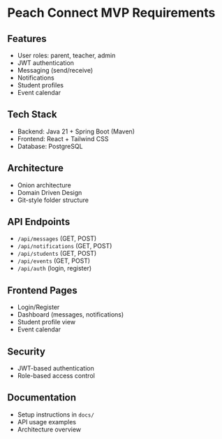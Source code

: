 # Peach Connect MVP Requirements

## Features
- User roles: parent, teacher, admin
- JWT authentication
- Messaging (send/receive)
- Notifications
- Student profiles
- Event calendar

## Tech Stack
- Backend: Java 21 + Spring Boot (Maven)
- Frontend: React + Tailwind CSS
- Database: PostgreSQL

## Architecture
- Onion architecture
- Domain Driven Design
- Git-style folder structure

## API Endpoints
- `/api/messages` (GET, POST)
- `/api/notifications` (GET, POST)
- `/api/students` (GET, POST)
- `/api/events` (GET, POST)
- `/api/auth` (login, register)

## Frontend Pages
- Login/Register
- Dashboard (messages, notifications)
- Student profile view
- Event calendar

## Security
- JWT-based authentication
- Role-based access control

## Documentation
- Setup instructions in `docs/`
- API usage examples
- Architecture overview
